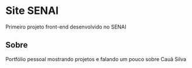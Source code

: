 # Site SENAI
Primeiro projeto front-end desenvolvido no SENAI

## Sobre
<p>Portfólio pessoal mostrando projetos e falando um pouco sobre Cauã Silva</p>
